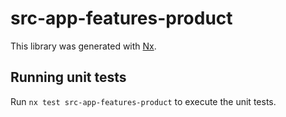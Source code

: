 # src-app-features-product

This library was generated with [Nx](https://nx.dev).

## Running unit tests

Run `nx test src-app-features-product` to execute the unit tests.
